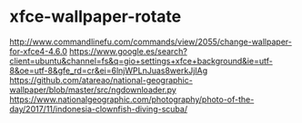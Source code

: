 # xfce-wallpaper-rotate

http://www.commandlinefu.com/commands/view/2055/change-wallpaper-for-xfce4-4.6.0
https://www.google.es/search?client=ubuntu&channel=fs&q=gio+settings+xfce+background&ie=utf-8&oe=utf-8&gfe_rd=cr&ei=6lnjWPLnJuas8werkJjIAg
https://github.com/atareao/national-geographic-wallpaper/blob/master/src/ngdownloader.py
https://www.nationalgeographic.com/photography/photo-of-the-day/2017/11/indonesia-clownfish-diving-scuba/
